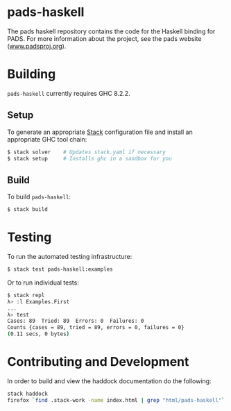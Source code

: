 # pads-haskell
The pads haskell repository contains the code for the Haskell binding for PADS.  For more information about the project, see the
pads website (www.padsproj.org).

# Building

`pads-haskell` currently requires GHC 8.2.2.

## Setup

To generate an appropriate [Stack][1] configuration file and install an
appropriate GHC tool chain:

```bash
$ stack solver    # Updates stack.yaml if necessary
$ stack setup     # Installs ghc in a sandbox for you
```

## Build

To build `pads-haskell`:

```bash
$ stack build
```

# Testing

To run the automated testing infrastructure:

```bash
$ stack test pads-haskell:examples
```

Or to run individual tests:

```bash
$ stack repl
λ> :l Examples.First
...
λ> test
Cases: 89  Tried: 89  Errors: 0  Failures: 0
Counts {cases = 89, tried = 89, errors = 0, failures = 0}
(0.11 secs, 0 bytes)
```

# Contributing and Development

In order to build and view the haddock documentation do the following:

```bash
stack haddock
firefox `find .stack-work -name index.html | grep "html/pads-haskell"`
```

[1]: https://www.stackage.org/
